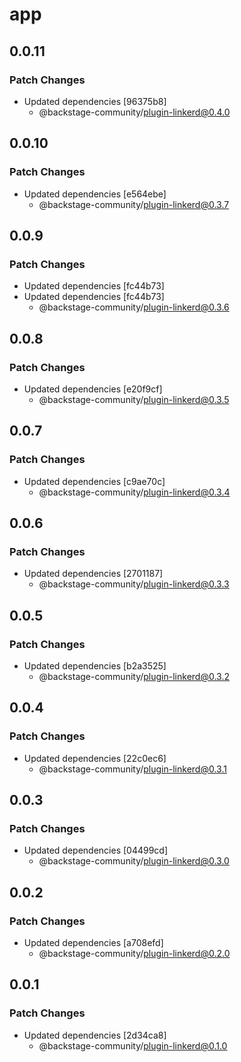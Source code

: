 # app

## 0.0.11

### Patch Changes

- Updated dependencies [96375b8]
  - @backstage-community/plugin-linkerd@0.4.0

## 0.0.10

### Patch Changes

- Updated dependencies [e564ebe]
  - @backstage-community/plugin-linkerd@0.3.7

## 0.0.9

### Patch Changes

- Updated dependencies [fc44b73]
- Updated dependencies [fc44b73]
  - @backstage-community/plugin-linkerd@0.3.6

## 0.0.8

### Patch Changes

- Updated dependencies [e20f9cf]
  - @backstage-community/plugin-linkerd@0.3.5

## 0.0.7

### Patch Changes

- Updated dependencies [c9ae70c]
  - @backstage-community/plugin-linkerd@0.3.4

## 0.0.6

### Patch Changes

- Updated dependencies [2701187]
  - @backstage-community/plugin-linkerd@0.3.3

## 0.0.5

### Patch Changes

- Updated dependencies [b2a3525]
  - @backstage-community/plugin-linkerd@0.3.2

## 0.0.4

### Patch Changes

- Updated dependencies [22c0ec6]
  - @backstage-community/plugin-linkerd@0.3.1

## 0.0.3

### Patch Changes

- Updated dependencies [04499cd]
  - @backstage-community/plugin-linkerd@0.3.0

## 0.0.2

### Patch Changes

- Updated dependencies [a708efd]
  - @backstage-community/plugin-linkerd@0.2.0

## 0.0.1

### Patch Changes

- Updated dependencies [2d34ca8]
  - @backstage-community/plugin-linkerd@0.1.0
